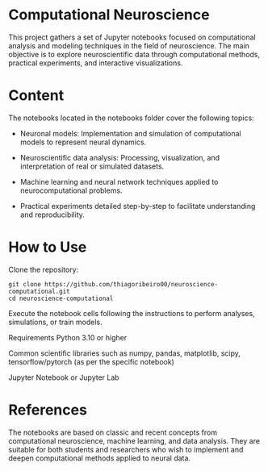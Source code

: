 # Computational Neuroscience

This project gathers a set of Jupyter notebooks focused on computational analysis and modeling techniques in the field of neuroscience. The main objective is to explore neuroscientific data through computational methods, practical experiments, and interactive visualizations.


# Content

The notebooks located in the notebooks folder cover the following topics:


- Neuronal models: Implementation and simulation of computational models to represent neural dynamics.

- Neuroscientific data analysis: Processing, visualization, and interpretation of real or simulated datasets.

- Machine learning and neural network techniques applied to neurocomputational problems.

- Practical experiments detailed step-by-step to facilitate understanding and reproducibility.

# How to Use

Clone the repository:
```
git clone https://github.com/thiagoribeiro00/neuroscience-computational.git
cd neuroscience-computational
```
Execute the notebook cells following the instructions to perform analyses, simulations, or train models.

Requirements
Python 3.10 or higher

Common scientific libraries such as numpy, pandas, matplotlib, scipy, tensorflow/pytorch (as per the specific notebook)

Jupyter Notebook or Jupyter Lab

# References
The notebooks are based on classic and recent concepts from computational neuroscience, machine learning, and data analysis. They are suitable for both students and researchers who wish to implement and deepen computational methods applied to neural data.
